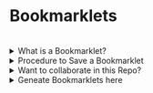 # Bookmarklets

<br>
<details><summary>What is a Bookmarklet?</summary>
  <br>
A bookmarklet is a bookmark stored in a web browser that contains JavaScript commands that add new features to the browser. They are stored as the URL of a bookmark in a web browser or as a hyperlink on a web page. Bookmarklets are usually small snippets of JavaScript executed when user clicks on them - Wikipedia 
</details>

<details><summary>Procedure to Save a Bookmarklet</summary>
 <br>
1. Copy the code snippet and Goto the Bookmark section of your browser<br>
2. Create a bookmark with this code as the URL (you should have known how to do it :)<br>
3. Give whatever the name you want & Save it <br>
4. Booom Done, That's All folks 🦾<br>
5. Click and check the functionality of the code, It should work 100% <br>
</details>

<details><summary>Want to collaborate in this Repo?</summary>
 <br>
1. Fork and commit in your repo <br>
2. Changes will be reviewed and accepted based on the effectiveness of the content 
</details>
<details><summary>Geneate Bookmarklets here</summary>
<a href='https://caiorss.github.io/bookmarklet-maker/'>https://caiorss.github.io/bookmarklet-maker/</a> <br>
<br>

## List of Bookmarklets 👇

### 1. EasyTimer⌚
This works with any browser with Javascript support, Like Chrome, Firefox, Edge, Brave etc...

#### Code Snippet :
```
javascript: const input = prompt("Enter minutes: ");url="https://www.google.com/search?q=set+timer+for+%22+%20input%20+%22+minutes%22;window.open(url,%20%27_blank%27).focus();
```
>Thank Google for Timer component & Thank me for making the process easier <br>

[**Procedure**](https://github.com/hariprasd/cool-bookmarklets#bookmarklets) 👈<br>
Still having doubts - [Contact Me](https://wa.me/919345160259/)

<hr style="border:2px solid gray"> </hr>
<br>

### 2. Turn Off Personalised Web Search results 
Sometimes these Personalisations goes out of hand and shows unwanted Highlights in the webpages,That might be annoying for some guys like me, This Feature turns off the PWS feature in a single click

#### Code Snippet :
```
javascript:(function(){window.location=document.URL+'?pws=0%27%20})()
```
[**Procedure**](https://github.com/hariprasd/cool-bookmarklets#bookmarklets) 👈<br>
Still having doubts - [Contact Me](https://wa.me/919345160259/)

<hr style="border:2px solid gray"> </hr>
<br>

### 3. Colour Picker by Google 🌈
You know? Google has a colour picking tool which can be used to get colour codes in many formats by eyedropping, Access this feature in a single click

#### Code Snippet :
```
javascript:(function(){window.location='https://www.google.com/search?q=color+picker'})()
```

>Thank Google for Color Picking Feature & Thank me for making the process easier <br>

[**Procedure**](https://github.com/hariprasd/cool-bookmarklets#bookmarklets) 👈<br>
Still having doubts - [Contact Me](https://wa.me/919345160259/)

<hr style="border:2px solid gray"> </hr>
<br>

### 4. Calculator by Google ➗
This is a great feature made by Google, we can use scientific / general calculator on web without getting into any sites, Access this feature in a single click

#### Code Snippet :
```
javascript:(function(){window.location='https://www.google.com/search?q=calculator'})()
```

>Thank Google for Calculator Component & Thank me for making the process easier <br>

[**Procedure**](https://github.com/hariprasd/cool-bookmarklets#bookmarklets) 👈<br>
Still having doubts - [Contact Me](https://wa.me/919345160259/)

<hr style="border:2px solid gray"> </hr>
<br>

### 5. Unit Conventor by Google ※
This is also a great feature made by Google, we can convert Currencies, Weight, Length in other units on web without getting into any sites, Access this feature in a single click

#### Code Snippet :
```
javascript:(function(){window.location='https://www.google.com/search?q=Unit%20converter'})()
```

>Thank Google for Unit Convertor Component & Thank me for making the process easier <br>

[**Procedure**](https://github.com/hariprasd/cool-bookmarklets#bookmarklets) 👈<br>
Still having doubts - [Contact Me](https://wa.me/919345160259/)

<hr style="border:2px solid gray"> </hr>
<br>

### 6. Text Anchors ⚓ 
A hidden feature used by Search Engine to highlight & direct the users to a specific part of the Page which is related to their query, While using this feature, You should be at the webpage & the text to be anchored should be copied before clicking it <br>
This will be useful when you need to hyperlink an exact part of the website to your friend, After clicking the bookmarklet, you can copy & share the new link to friend, It will highlight the text in the page which was provided by you
#### Code Snippet :
```
javascript:const input = prompt("Enter the text to be anchored (maximum 10 words):  ");(function(){window.location=document.URL+'#:~:text='+input})()
```

[**Procedure**](https://github.com/hariprasd/cool-bookmarklets#bookmarklets) 👈<br>
Still having doubts - [Contact Me](https://wa.me/919345160259/)

<hr style="border:2px solid gray"> </hr>
<br>

### 7. Enable Right Click 😉
Some websites may block you from Right Click & using Context Menu aka Right click menu, But we can enable it again by using this simple Bookmarklet
#### Code Snippet :
```
javascript:(function(){var d=document;d.onmousedown=null;d.onmouseup=null;d.oncontextmenu=null})()
```

[**Procedure**](https://github.com/hariprasd/cool-bookmarklets#bookmarklets) 👈<br>
Still having doubts - [Contact Me](https://wa.me/919345160259/)

<hr style="border:2px solid gray"> </hr>
<br>

### 8. Birthday Moon Phase 🌒
If you are eager to see how the Moon looked when you were born, Check this out. You can use both of them, Second one has moon images of any date<br>
Credits: [Lunaf](https://lunaf.com/lunar-calendar/) & [MoonPhase](https://phasesmoon.com/)
#### Code Snippet :
```
javascript:const input = prompt("Enter date(YYYY/MM/DD only works):  ");(function(){window.location='https://lunaf.com/lunar-calendar/'+input})()
```
```
javascript:const input = prompt("Enter date(eg: 3March1978) without spaces:  ");(function(){window.location='https://phasesmoon.com/moonday'+input+'.html'})()
```

[**Procedure**](https://github.com/hariprasd/cool-bookmarklets#bookmarklets) 👈<br>
Still having doubts - [Contact Me](https://wa.me/919345160259/)

<hr style="border:2px solid gray"> </hr>
<br>

### 9. Google Search Handy Shortcuts⚡
Web Surfing can sometime be frustating if we want to click & navigate through many Tabs, Here are some handy shortcuts to directly get what we want
#### Code Snippet to Search Images:
```
javascript:const input = prompt("Enter the Query : ");window.location='https://www.google.com/search?q='+input+'&tbm=isch'
```
#### Code Snippet Search Images with Creative Commons Licence:
```
javascript:const input = prompt("Enter the Query : ");window.location='https://www.google.com/search?q='+input+'&tbm=isch&tbs=il:cl'
```
#### Code Snippet to Search Transparent Images:
```
javascript:const input = prompt("Enter the Query : ");window.location='https://www.google.com/search?q='+input+'tbm=isch&tbs=ic:trans'
```
#### Code Snippet for Direct Video Search:
```
javascript:const input = prompt("Enter the Query : ");window.location='https://www.google.com/search?q='+input+'tbm=vid'
```

[**Procedure**](https://github.com/hariprasd/cool-bookmarklets#bookmarklets) 👈<br>
Still having doubts - [Contact Me](https://wa.me/919345160259/)

<hr style="border:2px solid gray"> </hr>
<br>

### 10. Developers' Search (YouCode)⚡

#### Code Snippet for Direct Getting results tailored for a Dev, like Code snippets, Tutorials, Articles etc.. :
```
javascript: const input = prompt("Enter Query: ");url="https://you.com/search?q=%22+input;window.open(url,%20%27_blank%27).focus();
```

[**Procedure**](https://github.com/hariprasd/cool-bookmarklets#bookmarklets) 👈<br>
Still having doubts - [Contact Me](https://wa.me/919345160259/)

<hr style="border:2px solid gray"> </hr>
<br>

### 11. Tech Stack Lookup (builtwith) ⚡

#### Code Snippet for Looking up the tech Stack for any website :
```
javascript:url="https://builtwith.com/?%22+document.URL;window.open(url,%20%27_blank%27).focus();
```

[**Procedure**](https://github.com/hariprasd/cool-bookmarklets#bookmarklets) 👈<br>
Still having doubts - [Contact Me](https://wa.me/919345160259/)

<hr style="border:2px solid gray"> </hr>
<br>

### 12. HTML Preview by [Github](https://htmlpreview.github.io/)⚡
Note: You have to upload HTML files to github and currently at the page where HTML file is located.

#### Code Snippet for previewing HTML pages directly from Github :
```
javascript:url="https://htmlpreview.github.io/?%22+document.URL;window.open(url,%20%27_blank%27).focus();
```

[**Procedure**](https://github.com/hariprasd/cool-bookmarklets#bookmarklets) 👈<br>
Still having doubts - [Contact Me](https://wa.me/919345160259/)

<hr style="border:2px solid gray"> </hr>
<br>

### 13. Download all images from any site in a single click

#### Code Snippet:
```
javascript:;(function() {var images = [].slice.call(document.querySelectorAll('img'));try {images.forEach(function(img){downloadImage(img)})} catch (e) {alert('Download failed.');console.log('Download failed.', e)}function downloadImage(img) {var link = document.createElement('a');link.setAttribute('href', img.src);link.setAttribute('download', '');link.click()}}).call(window);
```

[**Procedure**](https://github.com/hariprasd/cool-bookmarklets#bookmarklets) 👈<br>
Still having doubts - [Contact Me](https://wa.me/919345160259/)

<hr style="border:2px solid gray"> </hr>
<br>


### 14. Share current Tab's URL to Whatsapp⚡

#### Code Snippet :
```
javascript:url="https://wa.me/?text=%22+document.URL;window.open(url,%20%27_blank%27).focus();
```

[**Procedure**](https://github.com/hariprasd/cool-bookmarklets#bookmarklets) 👈<br>
Still having doubts - [Contact Me](https://wa.me/919345160259/)

<hr style="border:2px solid gray"> </hr>
<br>

### 15. Search for a specific filetype 🔎

#### Code Snippet :
```
javascript:const input = prompt("Enter Query : "); const type = prompt("Extension type"); window.location='https://www.google.com/search?q=%27+input+%27%20ext%3A%27+type
```

[**Procedure**](https://github.com/hariprasd/cool-bookmarklets#bookmarklets) 👈<br>
Still having doubts - [Contact Me](https://wa.me/919345160259/)

<hr style="border:2px solid gray"> </hr>
<br>

### 16. Find a free vector icon superfast (using Iconfinder) ✨

#### Code Snippet :
```
javascript:const input = prompt("Search in IconFinder : ");(function(){window.location='https://www.iconfinder.com/search?q=%27+input+%27&price=free%27})()
```

[**Procedure**](https://github.com/hariprasd/cool-bookmarklets#bookmarklets) 👈<br>
Still having doubts - [Contact Me](https://wa.me/919345160259/)

<hr style="border:2px solid gray"> </hr>
<br>
